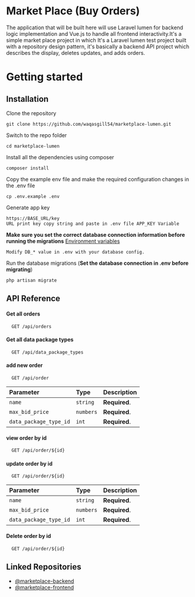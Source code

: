 
# Market Place (Buy Orders)

The application that will be built here will use Laravel lumen for backend logic implementation and Vue.js to handle all frontend interactivity.It's a simple market place project in which It's a Laravel lumen test project built with a repository design pattern, it's basically a backend API project which describes the display, deletes updates, and adds orders.

# Getting started

## Installation

Clone the repository

    git clone https://github.com/waqasgill54/marketplace-lumen.git

Switch to the repo folder

    cd marketplace-lumen

Install all the dependencies using composer

    composer install    

Copy the example env file and make the required configuration changes in the .env file

    cp .env.example .env

Generate app key

    https://BASE_URL/key
    URL print key copy string and paste in .env file APP_KEY Variable   

**Make sure you set the correct database connection information before running the migrations** [Environment variables](#environment-variables)

    Modify DB_* value in .env with your database config.
    

Run the database migrations (**Set the database connection in .env before migrating**)

    php artisan migrate

 



## API Reference

#### Get all orders

```http
  GET /api/orders
```
#### Get all data package types

```http
  GET /api/data_package_types
```

#### add new order

```http
  GET /api/order
```

| Parameter | Type     | Description                       |
| :-------- | :------- | :-------------------------------- |
| `name`      | `string` | **Required**. |
| `max_bid_price`      | `numbers` | **Required**. |
| `data_package_type_id`      | `int` | **Required**. |

#### view order by id

```http
  GET /api/order/${id}
```
#### update order by id

```http
  GET /api/order/${id}
```

| Parameter | Type     | Description                       |
| :-------- | :------- | :-------------------------------- |
| `name`      | `string` | **Required**. |
| `max_bid_price`      | `numbers` | **Required**. |
| `data_package_type_id`      | `int` | **Required**. |

#### Delete order by id

```http
  GET /api/order/${id}
```
## Linked Repositories

- [@marketplace-backend](https://github.com/waqasgill54/marketplace-lumen.git)
- [@marketplace-frontend](https://github.com/waqasgill54/marketplace-vue.git)

